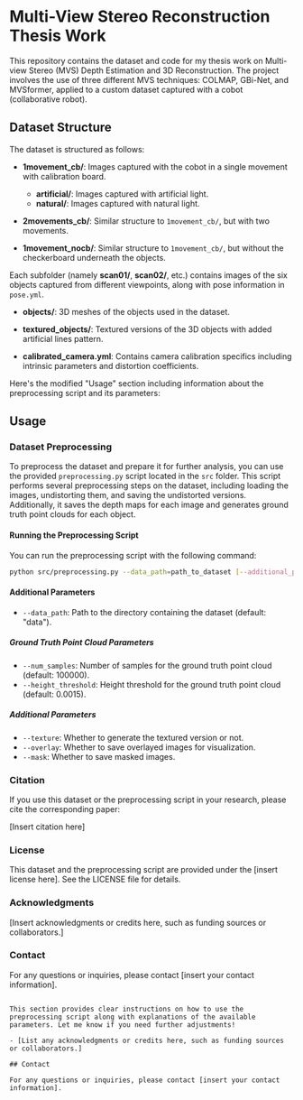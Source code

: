# Multi-View Stereo Reconstruction Thesis Work

This repository contains the dataset and code for my thesis work on Multi-view Stereo (MVS) Depth Estimation and 3D Reconstruction. The project involves the use of three different MVS techniques: COLMAP, GBi-Net, and MVSformer, applied to a custom dataset captured with a cobot (collaborative robot).

## Dataset Structure

The dataset is structured as follows:

- **1movement_cb/**: Images captured with the cobot in a single movement with calibration board.
  - **artificial/**: Images captured with artificial light.
  - **natural/**: Images captured with natural light.
    
- **2movements_cb/**: Similar structure to `1movement_cb/`, but with two movements.
- **1movement_nocb/**: Similar structure to `1movement_cb/`, but without the checkerboard underneath the objects.

Each subfolder (namely **scan01/**, **scan02/**, etc.) contains images of the six objects captured from different viewpoints, along with pose information in `pose.yml`.

- **objects/**: 3D meshes of the objects used in the dataset.

- **textured_objects/**: Textured versions of the 3D objects with added artificial lines pattern.

- **calibrated_camera.yml**: Contains camera calibration specifics including intrinsic parameters and distortion coefficients.

Here's the modified "Usage" section including information about the preprocessing script and its parameters:

## Usage

### Dataset Preprocessing

To preprocess the dataset and prepare it for further analysis, you can use the provided `preprocessing.py` script located in the `src` folder. This script performs several preprocessing steps on the dataset, including loading the images, undistorting them, and saving the undistorted versions. Additionally, it saves the depth maps for each image and generates ground truth point clouds for each object.

#### Running the Preprocessing Script

You can run the preprocessing script with the following command:

```bash
python src/preprocessing.py --data_path=path_to_dataset [--additional_parameters]
```

#### Additional Parameters

- `--data_path`: Path to the directory containing the dataset (default: "data").

##### Ground Truth Point Cloud Parameters

- `--num_samples`: Number of samples for the ground truth point cloud (default: 100000).
- `--height_threshold`: Height threshold for the ground truth point cloud (default: 0.0015).

##### Additional Parameters

- `--texture`: Whether to generate the textured version or not.
- `--overlay`: Whether to save overlayed images for visualization.
- `--mask`: Whether to save masked images.


### Citation

If you use this dataset or the preprocessing script in your research, please cite the corresponding paper:

[Insert citation here]

### License

This dataset and the preprocessing script are provided under the [insert license here]. See the LICENSE file for details.

### Acknowledgments

[Insert acknowledgments or credits here, such as funding sources or collaborators.]

### Contact

For any questions or inquiries, please contact [insert your contact information].
```

This section provides clear instructions on how to use the preprocessing script along with explanations of the available parameters. Let me know if you need further adjustments!

- [List any acknowledgments or credits here, such as funding sources or collaborators.]

## Contact

For any questions or inquiries, please contact [insert your contact information].

